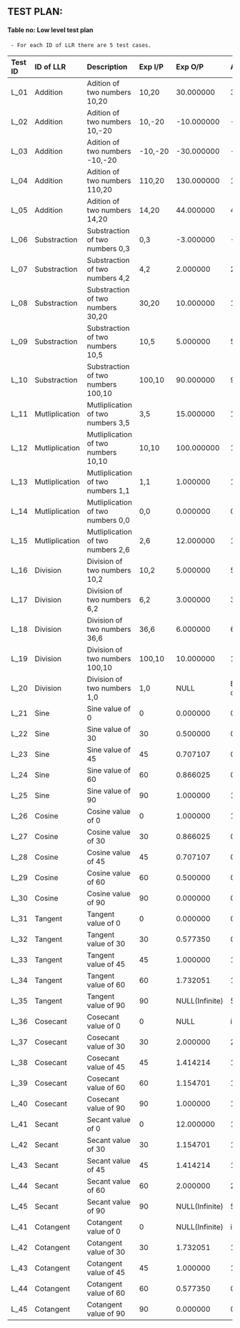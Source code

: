 ## TEST PLAN:
#### Table no: Low level test plan
     - For each ID of LLR there are 5 test cases.

        
  | Test ID   | ID of LLR       | Description                          | Exp I/P   | Exp O/P        | Actual Output              | 
  | :-------- | :---------------| :-----------------------------       | :-------- | :--------------| :--------------------------|
  |   L_01    | Addition        | Adition of two numbers 10,20         |  10,20    |    30.000000   |      30.000000             |
  |   L_02    | Addition        | Adition of two numbers 10,-20        |  10,-20   |   -10.000000   |    -10..000000             |
  |   L_03    | Addition        | Adition of two numbers -10,-20       |  -10,-20  |   -30.000000   |     -30.000000             |
  |   L_04    | Addition        | Adition of two numbers 110,20        |  110,20   |    130.000000  |      130.000000            |
  |   L_05    | Addition        | Adition of two numbers 14,20         |  14,20    |    44.000000   |      44.000000             |
  |   L_06    | Substraction    | Substraction of two numbers 0,3      |  0,3      |    -3.000000   |      -3.000000             |
  |   L_07    | Substraction    | Substraction of two numbers 4,2      |  4,2      |    2.000000    |       2.000000             |
  |   L_08    | Substraction    | Substraction of two numbers 30,20    |  30,20    |   10.000000    |     10.000000              |
  |   L_09    | Substraction    | Substraction of two numbers 10,5     |  10,5     |   5.000000     |      5.000000              |
  |   L_10    | Substraction    | Substraction of two numbers 100,10   |  100,10   |   90.000000    |      90.000000             |
  |   L_11    | Mutliplication  | Mutliplication of two numbers 3,5    |  3,5      |   15.000000    |      15.000000             |
  |   L_12    | Mutliplication  | Mutliplication of two numbers 10,10  |  10,10    |   100.000000   |      100.000000            |
  |   L_13    | Mutliplication  | Mutliplication of two numbers 1,1    |  1,1      |   1.000000     |        1.000000            |
  |   L_14    | Mutliplication  | Mutliplication of two numbers 0,0    |  0,0      |    0.000000    |       0.000000             |
  |   L_15    | Mutliplication  | Mutliplication of two numbers 2,6    |  2,6      |  12.000000     |      12.000000             |
  |   L_16    | Division        | Division of two numbers 10,2         |  10,2     |  5.000000      |      5.000000              |
  |   L_17    | Division        | Division of two numbers 6,2          |  6,2      |  3.000000      |      3.000000              |
  |   L_18    | Division        | Division of two numbers 36,6         |  36,6     |  6.000000      |       6.000000             |
  |   L_19    | Division        | Division of two numbers 100,10       |  100,10   |  10.000000     |      12.000000             |
  |   L_20    | Division        | Division of two numbers 1,0          | 1,0       |  NULL          | Enter proper operands!     |
  |   L_21    | Sine            | Sine value of 0                      |  0        |  0.000000      |      0.000000              |
  |   L_22    | Sine            | Sine value of 30                     | 30        |  0.500000      |      0.500000              |
  |   L_23    | Sine            | Sine value of 45                     |  45       |  0.707107      |      0.707107              |
  |   L_24    | Sine            | Sine value of 60                     |  60       |  0.866025      |      0.866025              |
  |   L_25    | Sine            | Sine value of 90                     |  90       |  1.000000      |      1.000000              |
  |   L_26    | Cosine          | Cosine value of 0                    |  0        |  1.000000      |      1.000000              |
  |   L_27    | Cosine          | Cosine value of 30                   |  30       |  0.866025      |      0.866025              |
  |   L_28    | Cosine          | Cosine value of 45                   |  45       |  0.707107      |       0.70710              |
  |   L_29    | Cosine          | Cosine value of 60                   |  60       |  0.500000      |      0.500000              |
  |   L_30    | Cosine          | Cosine value of 90                   |  90       |  0.000000      |      0.000000              |
  |   L_31    | Tangent         | Tangent value of 0                   |  0        |  0.000000      |      0.000000              |
  |   L_32    | Tangent         | Tangent value of 30                  |  30       |  0.577350      |      0.577350              |
  |   L_33    | Tangent         | Tangent value of 45                  |  45       |  1.000000      |      1.000000              |
  |   L_34    | Tangent         | Tangent value of 60                  |  60       |  1.732051      |      1.732051              |
  |   L_35    | Tangent         | Tangent value of 90                  |  90       | NULL(Infinite) | 557135104.000000           |
  |   L_36    | Cosecant        | Cosecant  value of 0                 |  0        |  NULL          |     inf                    |
  |   L_37    | Cosecant        | Cosecant  value of 30                |  30       |  2.000000      |      2.000000              |
  |   L_38    | Cosecant        | Cosecant  value of 45                |  45       |  1.414214      |      1.414214              |
  |   L_39    | Cosecant        | Cosecant  value of 60                |  60       |  1.154701      |      1.154701              |
  |   L_40    | Cosecant        | Cosecant  value of 90                |  90       |  1.000000      |      1.000000              |
  |   L_41    | Secant          | Secant  value of 0                   |  0        |  12.000000     |      12.000000             |
  |   L_42    | Secant          | Secant  value of 30                  |  30       | 1.154701       |      1.154701              |
  |   L_43    | Secant          | Secant  value of 45                  |  45       |  1.414214      |      1.414214              |
  |   L_44    | Secant          | Secant  value of 60                  |  60       |  2.000000      |      2.000000              |
  |   L_45    | Secant          | Secant  value of 90                  |  90       | NULL(Infinite) |      557135104.000000      |
  |   L_41    | Cotangent       | Cotangent  value of 0                |  0        | NULL(Infinite) |      inf                   |
  |   L_42    | Cotangent       | Cotangent value of 30                |  30       |  1.732051      |      1.732051              |
  |   L_43    | Cotangent       | Cotangent  value of 45               |  45       |  1.000000      |      1.000000              |
  |   L_44    | Cotangent       | Cotangent  value of 60               |  60       |  0.577350      |      0.577350              |
  |   L_45    | Cotangent       | Cotangent  value of 90               |  90       |  0.000000      |      0.000000              |
 
 
 
 
 
 
 
 
 

